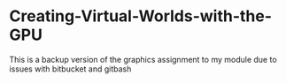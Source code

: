 # Creating-Virtual-Worlds-with-the-GPU
This is a backup version of the graphics assignment to my module due to issues with bitbucket and gitbash
